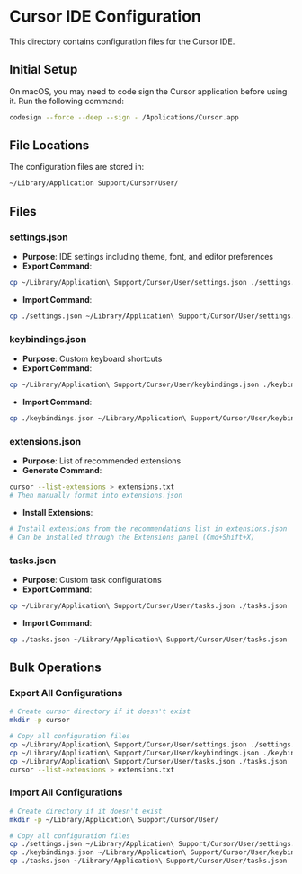 # Cursor IDE Configuration

This directory contains configuration files for the Cursor IDE.

## Initial Setup

On macOS, you may need to code sign the Cursor application before using it. Run the following command:
```bash
codesign --force --deep --sign - /Applications/Cursor.app
```

## File Locations

The configuration files are stored in:
```bash
~/Library/Application Support/Cursor/User/
```

## Files

### settings.json
- **Purpose**: IDE settings including theme, font, and editor preferences
- **Export Command**:
```bash
cp ~/Library/Application\ Support/Cursor/User/settings.json ./settings.json
```
- **Import Command**:
```bash
cp ./settings.json ~/Library/Application\ Support/Cursor/User/settings.json
```

### keybindings.json
- **Purpose**: Custom keyboard shortcuts
- **Export Command**:
```bash
cp ~/Library/Application\ Support/Cursor/User/keybindings.json ./keybindings.json
```
- **Import Command**:
```bash
cp ./keybindings.json ~/Library/Application\ Support/Cursor/User/keybindings.json
```

### extensions.json
- **Purpose**: List of recommended extensions
- **Generate Command**:
```bash
cursor --list-extensions > extensions.txt
# Then manually format into extensions.json
```
- **Install Extensions**:
```bash
# Install extensions from the recommendations list in extensions.json
# Can be installed through the Extensions panel (Cmd+Shift+X)
```

### tasks.json
- **Purpose**: Custom task configurations
- **Export Command**:
```bash
cp ~/Library/Application\ Support/Cursor/User/tasks.json ./tasks.json
```
- **Import Command**:
```bash
cp ./tasks.json ~/Library/Application\ Support/Cursor/User/tasks.json
```

## Bulk Operations

### Export All Configurations
```bash
# Create cursor directory if it doesn't exist
mkdir -p cursor

# Copy all configuration files
cp ~/Library/Application\ Support/Cursor/User/settings.json ./settings.json
cp ~/Library/Application\ Support/Cursor/User/keybindings.json ./keybindings.json
cp ~/Library/Application\ Support/Cursor/User/tasks.json ./tasks.json
cursor --list-extensions > extensions.txt
```

### Import All Configurations
```bash
# Create directory if it doesn't exist
mkdir -p ~/Library/Application\ Support/Cursor/User/

# Copy all configuration files
cp ./settings.json ~/Library/Application\ Support/Cursor/User/settings.json
cp ./keybindings.json ~/Library/Application\ Support/Cursor/User/keybindings.json
cp ./tasks.json ~/Library/Application\ Support/Cursor/User/tasks.json
```